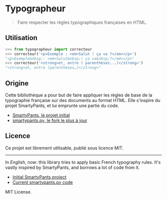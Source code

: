 # Typographeur

> Faire respecter les règles typographiques françaises en HTML.

## Utilisation

```python
>>> from typographeur import correcteur
>>> correcteur('<p>Exemple : <em>Salut ! ça va ?</em></p>')
"<p>Exemple&nbsp;: <em>Salut&nbsp;! ça va&nbsp;?</em></p>"
>>> correcteur('<strong>et, entre ( parenthèses...)</strong>')
"<strong>et, entre (parenthèses…)</strong>"
```

## Origine

Cette bibliothèque a pour but de faire appliquer les règles de base de la typographie française sur des documents au format HTML. Elle s'inspire du projet SmartyPants, et lui emprunte une partie du code.

* [SmartyPants, le projet initial](https://daringfireball.net/projects/smartypants/)
* [smartypants.py, le fork le plus à jour](https://pypi.org/project/smartypants/)

## Licence

Ce projet est librement utilisable, publié sous licence MIT.

-----

In *English*, now: this library tries to apply basic French typography rules. It's vastly inspired by SmartyPants, and borrows a lot of code from it.

* [Initial SmartyPants project](https://daringfireball.net/projects/smartypants/)
* [Current smartypants.py code](https://pypi.org/project/smartypants/)

MIT License.
